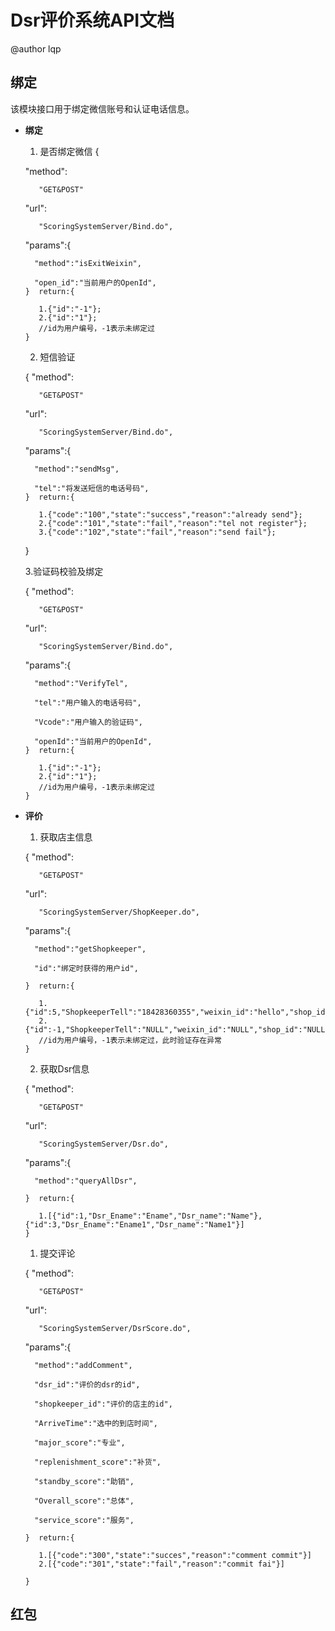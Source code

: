 # Dsr评价系统API文档 #

@author lqp





## 绑定 ##

该模块接口用于绑定微信账号和认证电话信息。

- **绑定** 
   1. 是否绑定微信
     {

    "method":


         "GET&POST"

    "url":
       
         "ScoringSystemServer/Bind.do",

    "params":{

        "method":"isExitWeixin",

        "open_id":"当前用户的OpenId",
      }  return:{
   
         1.{"id":"-1"};
         2.{"id":"1"};
         //id为用户编号，-1表示未绑定过
      }
             
   2. 短信验证
      
 
     {
    "method":


         "GET&POST"

    "url":
       
         "ScoringSystemServer/Bind.do",

    "params":{

        "method":"sendMsg",

        "tel":"将发送短信的电话号码",
      }  return:{
   
         1.{"code":"100","state":"success","reason":"already send"};
         2.{"code":"101","state":"fail","reason":"tel not register"};
         3.{"code":"102","state":"fail","reason":"send fail"};
        
     }  


     3.验证码校验及绑定

     {
    "method":


         "GET&POST"

    "url":
       
         "ScoringSystemServer/Bind.do",

    "params":{

        "method":"VerifyTel",

        "tel":"用户输入的电话号码",

        "Vcode":"用户输入的验证码",

        "openId":"当前用户的OpenId",
      }  return:{
   
         1.{"id":"-1"};
         2.{"id":"1"};
         //id为用户编号，-1表示未绑定过
      }  
       

- **评价** 
   
        
   1. 获取店主信息
  

     {
    "method":


         "GET&POST"

    "url":
       
         "ScoringSystemServer/ShopKeeper.do",

    "params":{

        "method":"getShopkeeper",

        "id":"绑定时获得的用户id",

      }  return:{
   
         1.{"id":5,"ShopkeeperTell":"18428360355","weixin_id":"hello","shop_id":"haha","integration":0} 
         2.{"id":-1,"ShopkeeperTell":"NULL","weixin_id":"NULL","shop_id":"NULL","integration":0} 
         //id为用户编号，-1表示未绑定过，此时验证存在异常
      }  


        
   2. 获取Dsr信息
  

     {
    "method":


         "GET&POST"

    "url":
       
         "ScoringSystemServer/Dsr.do",

    "params":{

        "method":"queryAllDsr",

      }  return:{
   
         1.[{"id":1,"Dsr_Ename":"Ename","Dsr_name":"Name"},{"id":3,"Dsr_Ename":"Ename1","Dsr_name":"Name1"}] 
      }  
   1. 提交评论
 

     {
    "method":


         "GET&POST"

    "url":
       
         "ScoringSystemServer/DsrScore.do",

    "params":{

        "method":"addComment",

        "dsr_id":"评价的dsr的id",

        "shopkeeper_id":"评价的店主的id",

        "ArriveTime":"选中的到店时间",
  
        "major_score":"专业",
      
        "replenishment_score":"补货",
     
        "standby_score":"助销",

        "Overall_score":"总体",

        "service_score":"服务",

      }  return:{
   
         1.[{"code":"300","state":"succes","reason":"comment commit"}] 
         2.[{"code":"301","state":"fail","reason":"commit fai"}] 
        
      }

## 红包 ##
